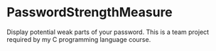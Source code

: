 # PasswordStrengthMeasure
Display potential weak parts of your password. This is a team project required by my C programming language course.
